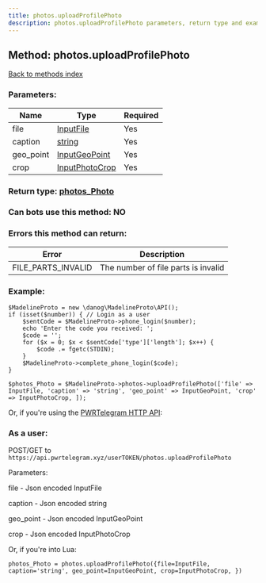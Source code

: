 ```yaml
---
title: photos.uploadProfilePhoto
description: photos.uploadProfilePhoto parameters, return type and example
---
```

## Method: photos.uploadProfilePhoto  
[Back to methods index](index.md)


### Parameters:

| Name     |    Type       | Required |
|----------|---------------|----------|
|file|[InputFile](../types/InputFile.md) | Yes|
|caption|[string](../types/string.md) | Yes|
|geo\_point|[InputGeoPoint](../types/InputGeoPoint.md) | Yes|
|crop|[InputPhotoCrop](../types/InputPhotoCrop.md) | Yes|


### Return type: [photos\_Photo](../types/photos_Photo.md)

### Can bots use this method: **NO**


### Errors this method can return:

| Error    | Description   |
|----------|---------------|
|FILE_PARTS_INVALID|The number of file parts is invalid|

### Example:


```
$MadelineProto = new \danog\MadelineProto\API();
if (isset($number)) { // Login as a user
    $sentCode = $MadelineProto->phone_login($number);
    echo 'Enter the code you received: ';
    $code = '';
    for ($x = 0; $x < $sentCode['type']['length']; $x++) {
        $code .= fgetc(STDIN);
    }
    $MadelineProto->complete_phone_login($code);
}

$photos_Photo = $MadelineProto->photos->uploadProfilePhoto(['file' => InputFile, 'caption' => 'string', 'geo_point' => InputGeoPoint, 'crop' => InputPhotoCrop, ]);
```

Or, if you're using the [PWRTelegram HTTP API](https://pwrtelegram.xyz):



### As a user:

POST/GET to `https://api.pwrtelegram.xyz/userTOKEN/photos.uploadProfilePhoto`

Parameters:

file - Json encoded InputFile

caption - Json encoded string

geo_point - Json encoded InputGeoPoint

crop - Json encoded InputPhotoCrop




Or, if you're into Lua:

```
photos_Photo = photos.uploadProfilePhoto({file=InputFile, caption='string', geo_point=InputGeoPoint, crop=InputPhotoCrop, })
```


